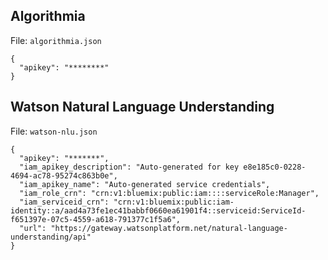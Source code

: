 ## Algorithmia

File: `algorithmia.json`

```
{
  "apikey": "********"
}

```

## Watson Natural Language Understanding

File: `watson-nlu.json`

```
{
  "apikey": "*******",
  "iam_apikey_description": "Auto-generated for key e8e185c0-0228-4694-ac78-95274c863b0e",
  "iam_apikey_name": "Auto-generated service credentials",
  "iam_role_crn": "crn:v1:bluemix:public:iam::::serviceRole:Manager",
  "iam_serviceid_crn": "crn:v1:bluemix:public:iam-identity::a/aad4a73fe1ec41babbf0660ea61901f4::serviceid:ServiceId-f651397e-07c5-4559-a618-791377c1f5a6",
  "url": "https://gateway.watsonplatform.net/natural-language-understanding/api"
}

```
